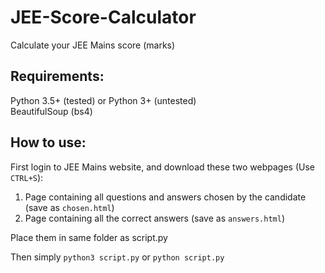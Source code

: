 # JEE-Score-Calculator
Calculate your JEE Mains score (marks)

## Requirements:
Python 3.5+ (tested) or Python 3+ (untested)  
BeautifulSoup (bs4)

## How to use:
First login to JEE Mains website, and download these two webpages (Use `CTRL+S`):
1. Page containing all questions and answers chosen by the candidate (save as `chosen.html`)
2. Page containing all the correct answers (save as `answers.html`)

Place them in same folder as script.py

Then simply `python3 script.py` or `python script.py`
